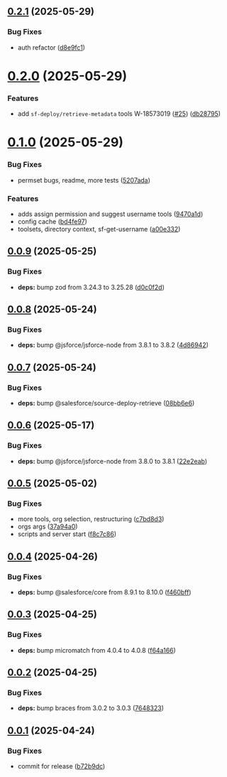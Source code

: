 ## [0.2.1](https://github.com/salesforcecli/mcp/compare/0.2.0...0.2.1) (2025-05-29)


### Bug Fixes

* auth refactor ([d8e9fc1](https://github.com/salesforcecli/mcp/commit/d8e9fc13327df9f9f0f0e4730f120ab6478cce00))



# [0.2.0](https://github.com/salesforcecli/mcp/compare/0.1.0...0.2.0) (2025-05-29)


### Features

* add `sf-deploy/retrieve-metadata` tools W-18573019 ([#25](https://github.com/salesforcecli/mcp/issues/25)) ([db28795](https://github.com/salesforcecli/mcp/commit/db28795981fd80062f6a03cb7b53069754bbeb58))



# [0.1.0](https://github.com/salesforcecli/mcp/compare/0.0.9...0.1.0) (2025-05-29)


### Bug Fixes

* permset bugs, readme, more tests ([5207ada](https://github.com/salesforcecli/mcp/commit/5207ada2c6c329f0b447a8d3e0dcba4dd7919c48))


### Features

* adds assign permission and suggest username tools ([9470a1d](https://github.com/salesforcecli/mcp/commit/9470a1daf2a3d4a16338dcb196c9abcef86271ce))
* config cache ([bd4fe97](https://github.com/salesforcecli/mcp/commit/bd4fe97d83961fc03f66c5a90f47b14eb672fa05))
* toolsets, directory context, sf-get-username ([a00e332](https://github.com/salesforcecli/mcp/commit/a00e3324490fc59dda619e3a36e6d0118d6beb8f))



## [0.0.9](https://github.com/salesforcecli/mcp/compare/0.0.8...0.0.9) (2025-05-25)


### Bug Fixes

* **deps:** bump zod from 3.24.3 to 3.25.28 ([d0c0f2d](https://github.com/salesforcecli/mcp/commit/d0c0f2dd1ca3741bc9306c7eab2f8a5ddd29c9ff))



## [0.0.8](https://github.com/salesforcecli/mcp/compare/0.0.7...0.0.8) (2025-05-24)


### Bug Fixes

* **deps:** bump @jsforce/jsforce-node from 3.8.1 to 3.8.2 ([4d86942](https://github.com/salesforcecli/mcp/commit/4d86942025aefcb4a4f3f94475bec55c40fd84cb))



## [0.0.7](https://github.com/salesforcecli/mcp/compare/0.0.6...0.0.7) (2025-05-24)


### Bug Fixes

* **deps:** bump @salesforce/source-deploy-retrieve ([08bb6e6](https://github.com/salesforcecli/mcp/commit/08bb6e6c6264e5301c8e32e7632ecbd07bc022a9))



## [0.0.6](https://github.com/salesforcecli/mcp/compare/0.0.5...0.0.6) (2025-05-17)


### Bug Fixes

* **deps:** bump @jsforce/jsforce-node from 3.8.0 to 3.8.1 ([22e2eab](https://github.com/salesforcecli/mcp/commit/22e2eabc3a17fec1e2e809c645778acd31643a17))



## [0.0.5](https://github.com/salesforcecli/mcp/compare/0.0.4...0.0.5) (2025-05-02)


### Bug Fixes

* more tools, org selection, restructuring ([c7bd8d3](https://github.com/salesforcecli/mcp/commit/c7bd8d3eb5ef7c79d4d64dd94fe9d2a391a036fa))
* orgs args ([37a94a0](https://github.com/salesforcecli/mcp/commit/37a94a0c43b96f5ceefc4266440f7dbb952dddeb))
* scripts and server start ([f8c7c86](https://github.com/salesforcecli/mcp/commit/f8c7c86e8f8af9c9aad3f8ba79987ed7e21caaef))



## [0.0.4](https://github.com/salesforcecli/mcp/compare/0.0.3...0.0.4) (2025-04-26)


### Bug Fixes

* **deps:** bump @salesforce/core from 8.9.1 to 8.10.0 ([f460bff](https://github.com/salesforcecli/mcp/commit/f460bff8cba64969ccfa0cf2656cb5140ab05f55))



## [0.0.3](https://github.com/salesforcecli/mcp/compare/0.0.2...0.0.3) (2025-04-25)


### Bug Fixes

* **deps:** bump micromatch from 4.0.4 to 4.0.8 ([f64a166](https://github.com/salesforcecli/mcp/commit/f64a166b6c6a796da5b9adc9288a7f0474dc26e4))



## [0.0.2](https://github.com/salesforcecli/mcp/compare/0.0.1...0.0.2) (2025-04-25)


### Bug Fixes

* **deps:** bump braces from 3.0.2 to 3.0.3 ([7648323](https://github.com/salesforcecli/mcp/commit/764832387a22e5b6fbd08a9a0624048674902e5b))



## [0.0.1](https://github.com/salesforcecli/mcp/compare/b72b9dce44b9c97428574a3ce89043e1030c73f9...0.0.1) (2025-04-24)


### Bug Fixes

* commit for release ([b72b9dc](https://github.com/salesforcecli/mcp/commit/b72b9dce44b9c97428574a3ce89043e1030c73f9))



